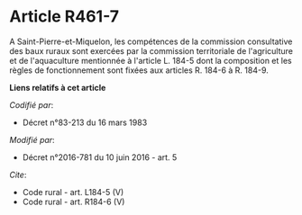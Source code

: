 # Article R461-7

A Saint-Pierre-et-Miquelon, les compétences de la commission consultative des baux ruraux sont exercées par la commission
territoriale de l'agriculture et de l'aquaculture mentionnée à l'article L. 184-5 dont la composition et les règles de
fonctionnement sont fixées aux articles R. 184-6 à R. 184-9.

**Liens relatifs à cet article**

_Codifié par_:

  - Décret n°83-213 du 16 mars 1983

_Modifié par_:

  - Décret n°2016-781 du 10 juin 2016 - art. 5

_Cite_:

  - Code rural - art. L184-5 (V)
  - Code rural - art. R184-6 (V)
